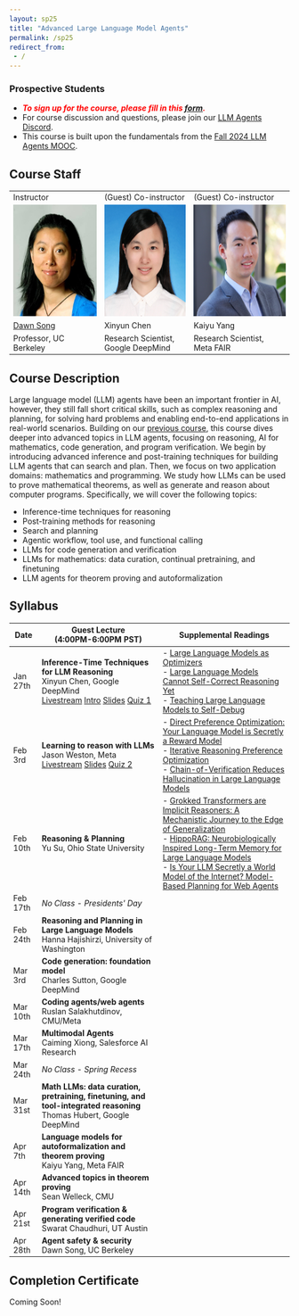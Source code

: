 ```yaml
---
layout: sp25
title: "Advanced Large Language Model Agents"
permalink: /sp25
redirect_from:
 - /
---
```


### Prospective Students

- ***<span style="color:red"> To sign up for the course, please fill in this <a href="https://forms.gle/9u6HdVCWXgws16go9">form</a>.</span>***
- For course discussion and questions, please join our <a href="https://discord.gg/NWVpQ9rBvd">LLM Agents Discord</a>.
- This course is built upon the fundamentals from the [Fall 2024 LLM Agents MOOC](https://llmagents-learning.org/f24).

## Course Staff

<table>
<tbody>
<tr>
<td>Instructor</td>
<td>(Guest) Co-instructor</td>
<td>(Guest) Co-instructor</td>
</tr>
<tr>
<td><img src="assets/dawn-berkeley.jpg" height=200/></td>
<td><img src="assets/XinyunChen.jpg" height=200/></td>
<td><img src="assets/KaiyuYang.jpg" height=200/></td>
</tr>
<tr>
<td><a href="https://people.eecs.berkeley.edu/~dawnsong/">Dawn Song</a></td>
<td>Xinyun Chen</td>
<td>Kaiyu Yang</td>
<tr>
<td>Professor, UC Berkeley</td>
<td>Research Scientist, <br> Google DeepMind</td>
<td>Research Scientist, <br> Meta FAIR</td>
</tr>
</tr>
</tbody>
</table>

## Course Description

Large language model (LLM) agents have been an important frontier in AI, however, they still fall short critical skills, such as complex reasoning and planning, for solving hard problems and enabling end-to-end applications in real-world scenarios. Building on our [previous course](https://llmagents-learning.org/f24), this course dives deeper into advanced topics in LLM agents, focusing on reasoning, AI for mathematics, code generation, and program verification. We begin by introducing advanced inference and post-training techniques for building LLM agents that can search and plan. Then, we focus on two application domains: mathematics and programming. We study how LLMs can be used to prove mathematical theorems, as well as generate and reason about computer programs. Specifically, we will cover the following topics:
- Inference-time techniques for reasoning
- Post-training methods for reasoning
- Search and planning
- Agentic workflow, tool use, and functional calling
- LLMs for code generation and verification
- LLMs for mathematics: data curation, continual pretraining, and finetuning
- LLM agents for theorem proving and autoformalization

## Syllabus

| Date   | Guest Lecture <br> (4:00PM-6:00PM PST) | Supplemental Readings | 
|--------|-------|-------|
| Jan 27th | **Inference-Time Techniques for LLM Reasoning** <br> Xinyun Chen, Google DeepMind <br> [Livestream](https://www.youtube.com/live/g0Dwtf3BH-0) <a href="https://rdi.berkeley.edu/llm-agents-mooc/slides/llm-agents-berkeley-intro-sp25.pdf">Intro</a> <a href="https://rdi.berkeley.edu/llm-agents-mooc/slides/inference_time_techniques_lecture_sp25.pdf">Slides</a> [Quiz 1](https://forms.gle/c6Zz5kGPUzkNTQiq9)  | - [Large Language Models as Optimizers](https://arxiv.org/abs/2309.03409) <br> - [Large Language Models Cannot Self-Correct Reasoning Yet](https://arxiv.org/abs/2310.01798) <br> - [Teaching Large Language Models to Self-Debug](https://arxiv.org/abs/2304.05128) |   
| Feb 3rd | **Learning to reason with LLMs** <br> Jason Weston, Meta <br> [Livestream](https://www.youtube.com/live/_MNlLhU33H0) <a href="https://rdi.berkeley.edu/llm-agents-mooc/slides/Jason-Weston-Reasoning-Alignment-Berkeley-Talk.pdf">Slides</a> [Quiz 2](https://forms.gle/BSmjwfzAtq5hP4GQ8) | - [Direct Preference Optimization: Your Language Model is Secretly a Reward Model](https://arxiv.org/abs/2305.18290) <br> - [Iterative Reasoning Preference Optimization](https://arxiv.org/abs/2404.19733) <br> - [Chain-of-Verification Reduces Hallucination in Large Language Models](https://arxiv.org/abs/2309.11495) |   
| Feb 10th | **Reasoning & Planning** <br> Yu Su, Ohio State University | - [Grokked Transformers are Implicit Reasoners: A Mechanistic Journey to the Edge of Generalization](https://arxiv.org/abs/2405.15071) <br> - [HippoRAG: Neurobiologically Inspired Long-Term Memory for Large Language Models](https://arxiv.org/abs/2405.14831) <br> - [Is Your LLM Secretly a World Model of the Internet? Model-Based Planning for Web Agents](https://arxiv.org/abs/2411.06559) |   
| Feb 17th | *No Class - Presidents' Day*  | |   
| Feb 24th | **Reasoning and Planning in Large Language Models** <br> Hanna Hajishirzi, University of Washington | |   
| Mar 3rd | **Code generation: foundation model** <br> Charles Sutton, Google DeepMind | |   
| Mar 10th | **Coding agents/web agents** <br> Ruslan Salakhutdinov, CMU/Meta | |   
| Mar 17th | **Multimodal Agents** <br> Caiming Xiong, Salesforce AI Research | |   
| Mar 24th | *No Class - Spring Recess*  | |   
| Mar 31st | **Math LLMs: data curation, pretraining, finetuning, and tool-integrated reasoning** <br> Thomas Hubert, Google DeepMind | |   
| Apr 7th | **Language models for autoformalization and theorem proving** <br> Kaiyu Yang, Meta FAIR | |   
| Apr 14th | **Advanced topics in theorem proving** <br> Sean Welleck, CMU | |   
| Apr 21st | **Program verification & generating verified code** <br> Swarat Chaudhuri, UT Austin | |   
| Apr 28th | **Agent safety & security** <br> Dawn Song, UC Berkeley | |   

## Completion Certificate

Coming Soon!
